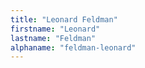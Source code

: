 ```yaml
---
title: "Leonard Feldman"
firstname: "Leonard"
lastname: "Feldman"
alphaname: "feldman-leonard"
---
```

